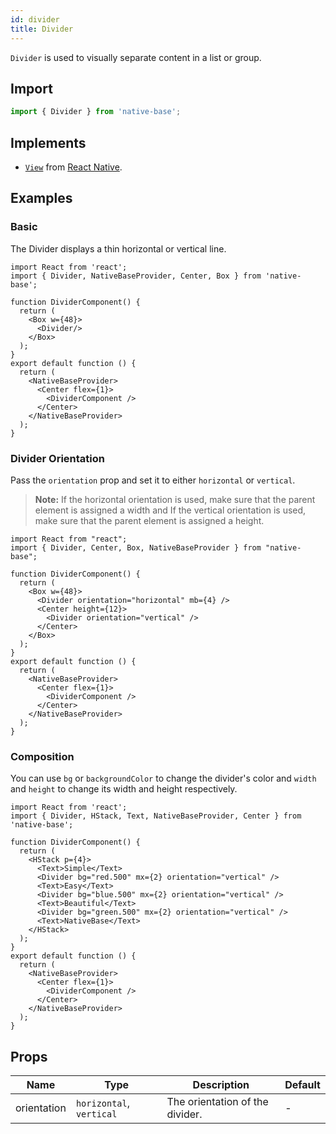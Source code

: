 ```yaml
---
id: divider
title: Divider
---
```


`Divider` is used to visually separate content in a list or group.

## **Import**

```jsx
import { Divider } from 'native-base';
```

## Implements

- [`View`](https://reactnative.dev/docs/view) from [React Native](https://reactnative.dev).

## Examples

### Basic

The Divider displays a thin horizontal or vertical line.

```SnackPlayer name=Divider%20Usage
import React from 'react';
import { Divider, NativeBaseProvider, Center, Box } from 'native-base';

function DividerComponent() {
  return (
    <Box w={48}>
      <Divider/>
    </Box>
  );
}
export default function () {
  return (
    <NativeBaseProvider>
      <Center flex={1}>
        <DividerComponent />
      </Center>
    </NativeBaseProvider>
  );
}

```

### Divider Orientation

Pass the `orientation` prop and set it to either `horizontal` or `vertical`.

> **Note:** If the horizontal orientation is used, make sure that the parent element is assigned a width and If the vertical orientation is used, make sure that the parent element is assigned a height.

```SnackPlayer name=Divider%20Divider Orientation
import React from "react";
import { Divider, Center, Box, NativeBaseProvider } from "native-base";

function DividerComponent() {
  return (
    <Box w={48}>
      <Divider orientation="horizontal" mb={4} />
      <Center height={12}>
        <Divider orientation="vertical" />
      </Center>
    </Box>
  );
}
export default function () {
  return (
    <NativeBaseProvider>
      <Center flex={1}>
        <DividerComponent />
      </Center>
    </NativeBaseProvider>
  );
}
```

### Composition

You can use `bg` or `backgroundColor` to change the divider's color and `width` and `height` to change its width and height respectively.

```SnackPlayer name=Divider%20Composition
import React from 'react';
import { Divider, HStack, Text, NativeBaseProvider, Center } from 'native-base';

function DividerComponent() {
  return (
    <HStack p={4}>
      <Text>Simple</Text>
      <Divider bg="red.500" mx={2} orientation="vertical" />
      <Text>Easy</Text>
      <Divider bg="blue.500" mx={2} orientation="vertical" />
      <Text>Beautiful</Text>
      <Divider bg="green.500" mx={2} orientation="vertical" />
      <Text>NativeBase</Text>
    </HStack>
  );
}
export default function () {
  return (
    <NativeBaseProvider>
      <Center flex={1}>
        <DividerComponent />
      </Center>
    </NativeBaseProvider>
  );
}

```

## Props

| Name        | Type                     | Description                     | Default |
| ----------- | ------------------------ | ------------------------------- | ------- |
| orientation | `horizontal`, `vertical` | The orientation of the divider. | -       |
